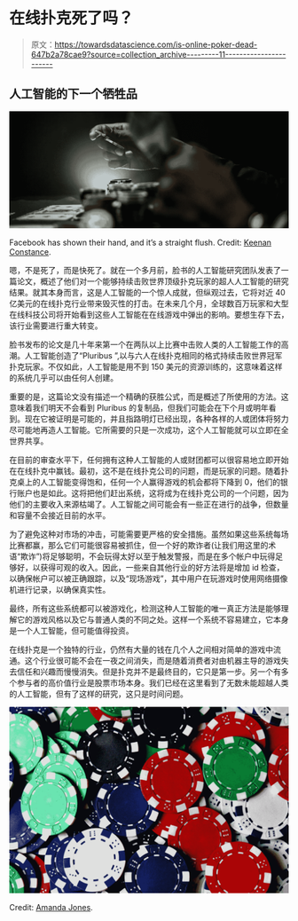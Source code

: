 # 在线扑克死了吗？

> 原文：<https://towardsdatascience.com/is-online-poker-dead-647b2a78cae9?source=collection_archive---------11----------------------->

## 人工智能的下一个牺牲品

![](img/adc865484bc765d6889ef95c9d510530.png)

Facebook has shown their hand, and it’s a straight flush. Credit: [Keenan Constance](https://unsplash.com/@keenangrams?utm_source=unsplash&utm_medium=referral&utm_content=creditCopyText).

嗯，不是死了，而是快死了。就在一个多月前，脸书的人工智能研究团队发表了一篇论文，概述了他们对一个能够持续击败世界顶级扑克玩家的超人人工智能的研究结果。就其本身而言，这是人工智能的一个惊人成就，但纵观过去，它将对近 40 亿美元的在线扑克行业带来毁灭性的打击。在未来几个月，全球数百万玩家和大型在线科技公司将开始看到这些人工智能在在线游戏中弹出的影响。要想生存下去，该行业需要进行重大转变。

脸书发布的论文是几十年来第一个在两队以上比赛中击败人类的人工智能工作的高潮。人工智能创造了“Pluribus ”,以与六人在线扑克相同的格式持续击败世界冠军扑克玩家。不仅如此，人工智能是用不到 150 美元的资源训练的，这意味着这样的系统几乎可以由任何人创建。

重要的是，这篇论文没有描述一个精确的获胜公式，而是概述了所使用的方法。这意味着我们明天不会看到 Pluribus 的复制品，但我们可能会在下个月或明年看到。现在它被证明是可能的，并且指路明灯已经出现，各种各样的人或团体将努力尽可能地再造人工智能。它所需要的只是一次成功，这个人工智能就可以立即在全世界共享。

在目前的审查水平下，任何拥有这种人工智能的人或财团都可以很容易地立即开始在在线扑克中赢钱。最初，这不是在线扑克公司的问题，而是玩家的问题。随着扑克桌上的人工智能变得饱和，任何一个人赢得游戏的机会都将下降到 0，他们的银行账户也是如此。这将把他们赶出系统，这将成为在线扑克公司的一个问题，因为他们的主要收入来源枯竭了。人工智能之间可能会有一些正在进行的战争，但数量和容量不会接近目前的水平。

为了避免这种对市场的冲击，可能需要更严格的安全措施。虽然如果这些系统每场比赛都赢，那么它们可能很容易被抓住，但一个好的欺诈者(让我们用这里的术语“欺诈”)将足够聪明，不会玩得太好以至于触发警报，而是在多个帐户中玩得足够好，以获得可观的收入。因此，一些来自其他行业的好方法将是增加 id 检查，以确保帐户可以被正确跟踪，以及“现场游戏”，其中用户在玩游戏时使用网络摄像机进行记录，以确保真实性。

最终，所有这些系统都可以被游戏化，检测这种人工智能的唯一真正方法是能够理解它的游戏风格以及它与普通人类的不同之处。这样一个系统不容易建立，它本身是一个人工智能，但可能值得投资。

在线扑克是一个独特的行业，仍然有大量的钱在几个人之间相对简单的游戏中流通。这个行业很可能不会在一夜之间消失，而是随着消费者对由机器主导的游戏失去信任和兴趣而慢慢消失。但是扑克并不是最终目的，它只是第一步。另一个有多个参与者的高价值行业是股票市场本身。我们已经在这里看到了无数未能超越人类的人工智能，但有了这样的研究，这只是时间问题。

![](img/123a56cd757c75199740b8d47048c9ea.png)

Credit: [Amanda Jones](https://unsplash.com/@amandagraphc?utm_source=unsplash&utm_medium=referral&utm_content=creditCopyText).